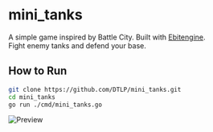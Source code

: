 # mini_tanks

A simple game inspired by Battle City. Built with [Ebitengine](https://github.com/hajimehoshi/ebiten).    
Fight enemy tanks and defend your base.

## How to Run

```bash
git clone https://github.com/DTLP/mini_tanks.git
cd mini_tanks
go run ./cmd/mini_tanks.go
```

![Preview](https://github.com/DTLP/mini_tanks/raw/main/preview.gif)
